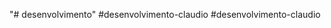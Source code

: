 "# desenvolvimento" 
# d e s e n v o l v i m e n t o - c l a u d i o  
 # d e s e n v o l v i m e n t o - c l a u d i o  
 